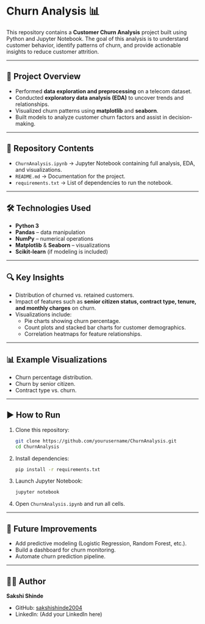 # Churn Analysis 📊

This repository contains a **Customer Churn Analysis** project built using Python and Jupyter Notebook. The goal of this analysis is to understand customer behavior, identify patterns of churn, and provide actionable insights to reduce customer attrition.  

---

## 🚀 Project Overview
- Performed **data exploration and preprocessing** on a telecom dataset.  
- Conducted **exploratory data analysis (EDA)** to uncover trends and relationships.  
- Visualized churn patterns using **matplotlib** and **seaborn**.  
- Built models to analyze customer churn factors and assist in decision-making.  

---

## 📂 Repository Contents
- `ChurnAnalysis.ipynb` → Jupyter Notebook containing full analysis, EDA, and visualizations.  
- `README.md` → Documentation for the project.  
- `requirements.txt` → List of dependencies to run the notebook.  

---

## 🛠️ Technologies Used
- **Python 3**  
- **Pandas** – data manipulation  
- **NumPy** – numerical operations  
- **Matplotlib** & **Seaborn** – visualizations  
- **Scikit-learn** (if modeling is included)  

---

## 🔍 Key Insights
- Distribution of churned vs. retained customers.  
- Impact of features such as **senior citizen status, contract type, tenure, and monthly charges** on churn.  
- Visualizations include:  
  - Pie charts showing churn percentage.  
  - Count plots and stacked bar charts for customer demographics.  
  - Correlation heatmaps for feature relationships.  

---

## 📊 Example Visualizations
- Churn percentage distribution.  
- Churn by senior citizen.  
- Contract type vs. churn.  

---

## ▶️ How to Run
1. Clone this repository:  
   ```bash
   git clone https://github.com/yourusername/ChurnAnalysis.git
   cd ChurnAnalysis
   ```
2. Install dependencies:  
   ```bash
   pip install -r requirements.txt
   ```
3. Launch Jupyter Notebook:  
   ```bash
   jupyter notebook
   ```
4. Open `ChurnAnalysis.ipynb` and run all cells.  

---

## 📌 Future Improvements
- Add predictive modeling (Logistic Regression, Random Forest, etc.).  
- Build a dashboard for churn monitoring.  
- Automate churn prediction pipeline.  

---

## 👩‍💻 Author
**Sakshi Shinde**  
- GitHub: [sakshishinde2004](https://github.com/sakshishinde2004)  
- LinkedIn: (Add your LinkedIn here)  
